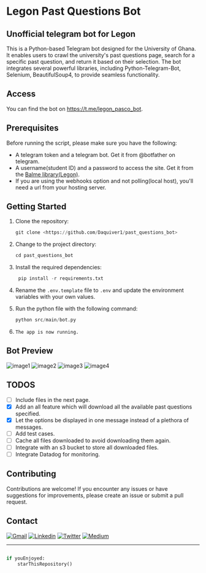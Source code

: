 # Legon Past Questions Bot

## Unofficial telegram bot for Legon

This is a Python-based Telegram bot designed for the University of Ghana. It enables users to crawl the university's past questions page, search for a specific past question, and return it based on their selection. The bot integrates several powerful libraries, including Python-Telegram-Bot, Selenium, BeautifulSoup4, to provide seamless functionality.

## Access

You can find the bot on <https://t.me/legon_pasco_bot>.

## Prerequisites

Before running the script, please make sure you have the following:

* A telegram token and a telegram bot. Get it from @botfather on telegram.
* A username(student ID) and a password to access the site. Get it from the [Balme library(Legon)](https://balme.ug.edu.gh/index.php/services/past-exam-papers-access-registration).
* If you are using the webhooks option and not polling(local host), you'll need a url from your hosting server.

## Getting Started

1. Clone the repository:

    ```python
    git clone <https://github.com/Daquiver1/past_questions_bot>
    ```

2. Change to the project directory:

    ```python
    cd past_questions_bot
    ```

3. Install the required dependencies:

   ```python
    pip install -r requirements.txt
    ```

4. Rename the `.env.template` file to `.env` and update the environment variables with your own values.

5. Run the python file with the following command:

    ```python
    python src/main/bot.py
    ```

6. `The app is now running.`

## Bot Preview

![image1](images/1.jpg)
![image2](images/2.jpg)
![image3](images/3.jpg)
![image4](images/4.jpg)

## TODOS

* [ ] Include files in the next page.
* [X] Add an all feature which will download all the available past questions specified.
* [X] Let the options be displayed in one message instead of a plethora of messages.
* [ ] Add test cases.
* [ ] Cache all files downloaded to avoid downloading them again.
* [ ] Integrate with an s3 bucket to store all downloaded files.
* [ ] Integrate Datadog for monitoring.

## Contributing

Contributions are welcome! If you encounter any issues or have suggestions for improvements, please create an issue or submit a pull request.

## Contact

[![Gmail](https://img.shields.io/badge/Gmail-Mail-red.svg?logo=gmail&logoColor=white)](mailto:cabrokwa11@gmail.com)
[![Linkedin](https://img.shields.io/badge/Linkedin-follow-blue.svg?logo=linkedin&logoColor=white)](https://www.linkedin.com/in/daquiver/)
[![Twitter](https://img.shields.io/badge/Twitter-follow-blue.svg?logo=twitter&logoColor=white)](https://twitter.com/daquiver1) [![Medium](https://img.shields.io/badge/Medium-follow-black.svg?logo=medium&logoColor=white)](https://daquiver.medium.com)

---------

```python

if youEnjoyed:
    starThisRepository()

```
